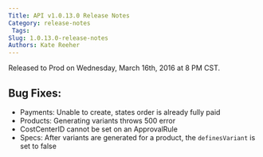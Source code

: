 ```yaml
---
Title: API v1.0.13.0 Release Notes
Category: release-notes
 Tags: 
Slug: 1.0.13.0-release-notes
Authors: Kate Reeher
---
```


Released to Prod on Wednesday, March 16th, 2016 at 8 PM CST.

## Bug Fixes:

- Payments: Unable to create, states order is already fully paid
- Products: Generating variants throws 500 error
- CostCenterID cannot be set on an ApprovalRule
- Specs: After variants are generated for a product, the `definesVariant` is set to false
